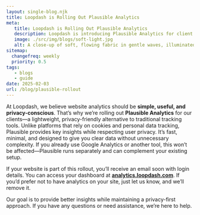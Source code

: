 ```yaml
---
layout: single-blog.njk
title: Loopdash is Rolling Out Plausible Analytics  
meta:
   title: Loopdash is Rolling Out Plausible Analytics  
   description: Loopdash is introducing Plausible Analytics for client websites—an independent, privacy-friendly alternative to traditional tracking tools.  
   image: ./src/img/blogs/soft-light.jpg
   alt: A close-up of soft, flowing fabric in gentle waves, illuminated by warm golden and cool blue lighting, creating a serene and airy ambiance.
sitemap:
  changefreq: weekly  
  priority: 0.5  
tags:
   - blogs  
   - guide  
date: 2025-02-03  
url: /blog/plausible-rollout  
---
```


At Loopdash, we believe website analytics should be **simple, useful, and privacy-conscious**. That’s why we’re rolling out **Plausible Analytics** for our clients—a lightweight, privacy-friendly alternative to traditional tracking tools. Unlike platforms that rely on cookies and personal data tracking, Plausible provides key insights while respecting user privacy. It’s fast, minimal, and designed to give you clear data without unnecessary complexity. If you already use Google Analytics or another tool, this won’t be affected—Plausible runs separately and can complement your existing setup.  

If your website is part of this rollout, you’ll receive an email soon with login details. You can access your dashboard at **[analytics.loopdash.com](https://analytics.loopdash.com)**. If you’d prefer not to have analytics on your site, just let us know, and we’ll remove it.  

Our goal is to provide better insights while maintaining a privacy-first approach. If you have any questions or need assistance, we’re here to help.  
